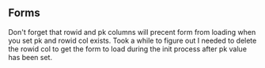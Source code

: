 

## Forms

Don't forget that rowid and pk columns will precent form from loading
when you set pk and rowid col exists. Took a while to figure out 
I needed to delete the rowid col to get the form to load during 
the init process after pk value has been set.